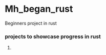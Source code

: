 # Mh_began_rust
Beginners project in rust
 ### projects to showcase progress in rust
 <ol>
 <li>
 </ol>
